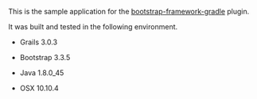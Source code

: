 
This is the sample application for the [bootstrap-framework-gradle](https://github.com/kensiprell/bootstrap-framework) plugin.

It was built and tested in the following environment.

* Grails 3.0.3

* Bootstrap 3.3.5

* Java 1.8.0_45

* OSX 10.10.4

